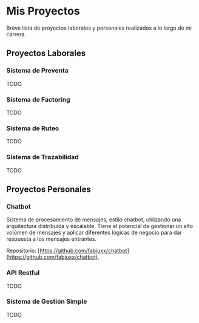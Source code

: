 # Mis Proyectos

Breve lista de proyectos laborales y personales realizados a lo largo de mi carrera.

## Proyectos Laborales

### Sistema de Preventa
TODO

### Sistema de Factoring
TODO

### Sistema de Ruteo
TODO

### Sistema de Trazabilidad
TODO

## Proyectos Personales

### Chatbot
Sistema de procesamiento de mensajes, estilo chatbot, utilizando una arquitectura distribuida y escalable. Tiene el potencial de gestionar un alto volúmen de mensajes y aplicar diferentes lógicas de negocio para dar respuesta a los mensajes entrantes.

Repositorio: [https://github.com/fabiuxx/chatbot](https://github.com/fabiuxx/chatbot).

### API Restful
TODO

### Sistema de Gestión Simple
TODO
